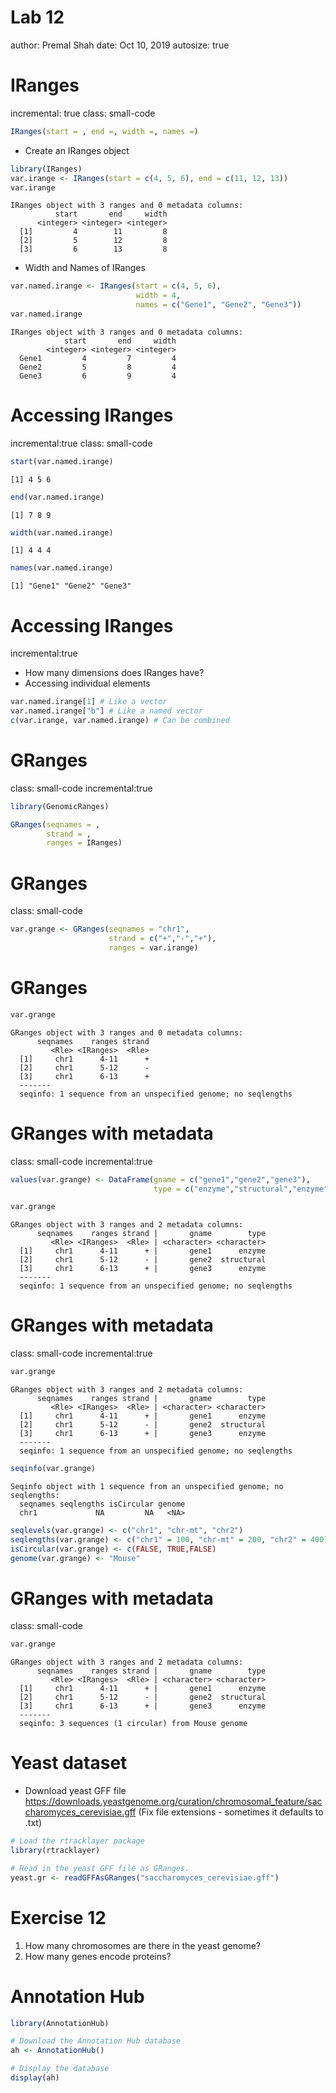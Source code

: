 Lab 12
========================================================
author: Premal Shah
date: Oct 10, 2019
autosize: true
<style>
.small-code pre code {
  font-size: 1em;
}
</style>

IRanges
========================================================
incremental: true
class: small-code

```r
IRanges(start = , end =, width =, names =)
```
- Create an IRanges object

```r
library(IRanges)
var.irange <- IRanges(start = c(4, 5, 6), end = c(11, 12, 13))
var.irange
```

```
IRanges object with 3 ranges and 0 metadata columns:
          start       end     width
      <integer> <integer> <integer>
  [1]         4        11         8
  [2]         5        12         8
  [3]         6        13         8
```
- Width and Names of IRanges

```r
var.named.irange <- IRanges(start = c(4, 5, 6), 
                            width = 4, 
                            names = c("Gene1", "Gene2", "Gene3"))
var.named.irange
```

```
IRanges object with 3 ranges and 0 metadata columns:
            start       end     width
        <integer> <integer> <integer>
  Gene1         4         7         4
  Gene2         5         8         4
  Gene3         6         9         4
```

Accessing IRanges
========================================================
incremental:true
class: small-code

```r
start(var.named.irange)
```

```
[1] 4 5 6
```

```r
end(var.named.irange)
```

```
[1] 7 8 9
```

```r
width(var.named.irange)
```

```
[1] 4 4 4
```

```r
names(var.named.irange)
```

```
[1] "Gene1" "Gene2" "Gene3"
```

Accessing IRanges
========================================================
incremental:true
- How many dimensions does IRanges have?
- Accessing individual elements

```r
var.named.irange[1] # Like a vector
var.named.irange["b"] # Like a named vector
c(var.irange, var.named.irange) # Can be combined
```

GRanges
========================================================
class: small-code
incremental:true

```r
library(GenomicRanges)
```


```r
GRanges(seqnames = , 
        strand = , 
        ranges = IRanges)
```

GRanges
========================================================
class: small-code

```r
var.grange <- GRanges(seqnames = "chr1", 
                      strand = c("+","-","+"), 
                      ranges = var.irange)
```

GRanges
========================================================

```r
var.grange
```

```
GRanges object with 3 ranges and 0 metadata columns:
      seqnames    ranges strand
         <Rle> <IRanges>  <Rle>
  [1]     chr1      4-11      +
  [2]     chr1      5-12      -
  [3]     chr1      6-13      +
  -------
  seqinfo: 1 sequence from an unspecified genome; no seqlengths
```

GRanges with metadata
========================================================
class: small-code
incremental:true

```r
values(var.grange) <- DataFrame(gname = c("gene1","gene2","gene3"),
                                type = c("enzyme","structural","enzyme"))
```

```r
var.grange
```

```
GRanges object with 3 ranges and 2 metadata columns:
      seqnames    ranges strand |       gname        type
         <Rle> <IRanges>  <Rle> | <character> <character>
  [1]     chr1      4-11      + |       gene1      enzyme
  [2]     chr1      5-12      - |       gene2  structural
  [3]     chr1      6-13      + |       gene3      enzyme
  -------
  seqinfo: 1 sequence from an unspecified genome; no seqlengths
```

GRanges with metadata
========================================================
class: small-code
incremental:true

```r
var.grange
```

```
GRanges object with 3 ranges and 2 metadata columns:
      seqnames    ranges strand |       gname        type
         <Rle> <IRanges>  <Rle> | <character> <character>
  [1]     chr1      4-11      + |       gene1      enzyme
  [2]     chr1      5-12      - |       gene2  structural
  [3]     chr1      6-13      + |       gene3      enzyme
  -------
  seqinfo: 1 sequence from an unspecified genome; no seqlengths
```

```r
seqinfo(var.grange)
```

```
Seqinfo object with 1 sequence from an unspecified genome; no seqlengths:
  seqnames seqlengths isCircular genome
  chr1             NA         NA   <NA>
```

```r
seqlevels(var.grange) <- c("chr1", "chr-mt", "chr2")
seqlengths(var.grange) <- c("chr1" = 100, "chr-mt" = 200, "chr2" = 400)
isCircular(var.grange) <- c(FALSE, TRUE,FALSE)
genome(var.grange) <- "Mouse"
```

GRanges with metadata
========================================================
class: small-code

```r
var.grange
```

```
GRanges object with 3 ranges and 2 metadata columns:
      seqnames    ranges strand |       gname        type
         <Rle> <IRanges>  <Rle> | <character> <character>
  [1]     chr1      4-11      + |       gene1      enzyme
  [2]     chr1      5-12      - |       gene2  structural
  [3]     chr1      6-13      + |       gene3      enzyme
  -------
  seqinfo: 3 sequences (1 circular) from Mouse genome
```

Yeast dataset
========================================================
- Download yeast GFF file
https://downloads.yeastgenome.org/curation/chromosomal_feature/saccharomyces_cerevisiae.gff
(Fix file extensions - sometimes it defaults to .txt)


```r
# Load the rtracklayer package
library(rtracklayer)

# Read in the yeast GFF file as GRanges. 
yeast.gr <- readGFFAsGRanges("saccharomyces_cerevisiae.gff")
```

Exercise 12
========================================================
1. How many chromosomes are there in the yeast genome?
2. How many genes encode proteins?

Annotation Hub
========================================================

```r
library(AnnotationHub)

# Download the Annotation Hub database
ah <- AnnotationHub()

# Display the database
display(ah)
```
